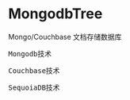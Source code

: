 # MongodbTree
Mongo/Couchbase 文档存储数据库

<pre>
Mongodb技术
</pre>

<pre>
Couchbase技术
</pre>

<pre>
SequoiaDB技术
</pre>
